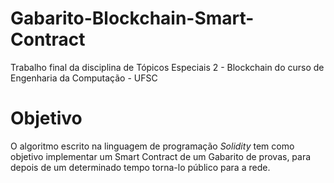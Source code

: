 # Gabarito-Blockchain-Smart-Contract

Trabalho final da disciplina de Tópicos Especiais 2 - Blockchain do curso de Engenharia da Computação - UFSC

# Objetivo

O algoritmo escrito na linguagem de programação *Solidity* tem como objetivo implementar um Smart Contract de um Gabarito de provas, para depois de um determinado tempo torna-lo público para a rede.

